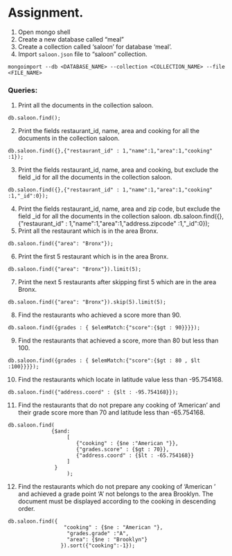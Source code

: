 # Assignment.

1. Open mongo shell
2. Create a new database called “meal”
3. Create a collection called ‘saloon’ for database ‘meal’.
4. Import `saloon.json` file to “saloon” collection.

`mongoimport --db <DATABASE_NAME> --collection <COLLECTION_NAME> --file <FILE_NAME>`

### Queries:

1.  Print all the documents in the collection saloon.

```
db.saloon.find();
```

2.  Print the fields restaurant_id, name, area and cooking for all the documents in the collection saloon.

```
db.saloon.find({},{"restaurant_id" : 1,"name":1,"area":1,"cooking" :1});
```

3.  Print the fields restaurant_id, name, area and cooking, but exclude the field \_id for all the documents in the collection saloon.

```
db.saloon.find({},{"restaurant_id" : 1,"name":1,"area":1,"cooking" :1,"_id":0});
```

4.  Print the fields restaurant_id, name, area and zip code, but exclude the field \_id for all the documents in the collection saloon.
    db.saloon.find({},{"restaurant_id" : 1,"name":1,"area":1,"address.zipcode" :1,"\_id":0});
5.  Print all the restaurant which is in the area Bronx.

```
db.saloon.find({"area": "Bronx"});
```

6.  Print the first 5 restaurant which is in the area Bronx.

```
db.saloon.find({"area": "Bronx"}).limit(5);
```

7.  Print the next 5 restaurants after skipping first 5 which are in the area Bronx.

```
db.saloon.find({"area": "Bronx"}).skip(5).limit(5);
```

8.  Find the restaurants who achieved a score more than 90.

```
db.saloon.find({grades : { $elemMatch:{"score":{$gt : 90}}}});
```

9.  Find the restaurants that achieved a score, more than 80 but less than 100.

```
db.saloon.find({grades : { $elemMatch:{"score":{$gt : 80 , $lt :100}}}});
```

10. Find the restaurants which locate in latitude value less than -95.754168.

```
db.saloon.find({"address.coord" : {$lt : -95.754168}});
```

11. Find the restaurants that do not prepare any cooking of ‘American’ and their grade score more than 70 and latitude less than -65.754168.

```
db.saloon.find(
              {$and:
                   [
                      {"cooking" : {$ne :"American "}},
                      {"grades.score" : {$gt : 70}},
                      {"address.coord" : {$lt : -65.754168}}
                   ]
               }
                   );
```

12. Find the restaurants which do not prepare any cooking of ‘American ’ and achieved a grade point ‘A’ not belongs to the area Brooklyn. The document must be displayed according to the cooking in descending order.

```
db.saloon.find({
                  "cooking" : {$ne : "American "},
                   "grades.grade" :"A",
                   "area": {$ne : "Brooklyn"}
                 }).sort({"cooking":-1});
```
